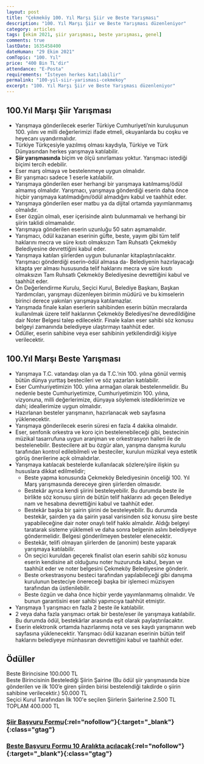 ```yaml
---
layout: post
title: "Çekmeköy 100. Yıl Marşı Şiir ve Beste Yarışması"
description: "100. Yıl Marşı Şiir ve Beste Yarışması düzenleniyor"
category: articles
tags: [ekim 2021, şiir yarışması, beste yarışması, genel]
comments: true
lastDate: 1635458400    
dateHuman: "29 Ekim 2021"
comTopic: "100. Yıl"
price: "400 Bin TL'dir"
attendance: "E-Posta"
requirements: "İsteyen herkes katılabilir"
permalink: "100-yil-siir-yarismasi-cekmekoy"
excerpt: "100. Yıl Marşı Şiir ve Beste Yarışması düzenleniyor"
---
```


## 100.Yıl Marşı Şiir Yarışması
- Yarışmaya gönderilecek eserler Türkiye Cumhuriyeti’nin kuruluşunun 100. yılını ve milli değerlerimizi ifade etmeli, okuyanlarda bu coşku ve heyecanı uyandırmalıdır.
- Türkiye Türkçesiyle yazılmış olması kaydıyla, Türkiye ve Türk Dünyasından herkes yarışmaya katılabilir.
- **Şiir yarışmasında** biçim ve ölçü sınırlaması yoktur. Yarışmacı istediği biçimi tercih edebilir.
- Eser marş olmaya ve bestelenmeye uygun olmalıdır.
- Bir yarışmacı sadece 1 eserle katılabilir.
- Yarışmaya gönderilen eser herhangi bir yarışmaya katılmamış/ödül almamış olmalıdır. Yarışmacı, yarışmaya gönderdiği eserin daha önce hiçbir yarışmaya katılmadığını/ödül almadığını kabul ve taahhüt eder.
- Yarışmaya gönderilen eser matbu ya da dijital ortamda yayımlanmamış olmalıdır.
- Eser özgün olmalı, eser içerisinde alıntı bulunmamalı ve herhangi bir şiirin taklidi olmamalıdır.
- Yarışmaya gönderilen eserin uzunluğu 50 satırı aşmamalıdır.
- Yarışmacı, ödül kazanan eserinin güfte, beste, yayım gibi tüm telif haklarını mecra ve süre kısıtı olmaksızın Tam Ruhsatlı Çekmeköy Belediyesine devrettiğini kabul eder.
- Yarışmaya katılan şiirlerden uygun bulunanlar kitaplaştırılacaktır. Yarışmacı gönderdiği eserin–ödül almasa da- Belediyenin hazırlayacağı kitapta yer alması hususunda telif haklarını mecra ve süre kısıtı olmaksızın Tam Ruhsatlı Çekmeköy Belediyesine devrettiğini kabul ve taahhüt eder.
- Ön Değerlendirme Kurulu, Seçici Kurul, Belediye Başkanı, Başkan Yardımcıları, yarışmayı düzenleyen birimin müdürü ve bu kimselerin birinci derece yakınları yarışmaya katılamazlar.
- Yarışmada finale kalan eserlerin sahibinden eserin bütün mecralarda kullanılmak üzere telif haklarının Çekmeköy Belediyesi’ne devredildiğine dair Noter Belgesi talep edilecektir. Finale kalan eser sahibi söz konusu belgeyi zamanında belediyeye ulaştırmayı taahhüt eder.
- Ödüller, eserin sahibine veya eser sahibinin yetkilendirdiği kişiye verilecektir.

## 100.Yıl Marşı Beste Yarışması
- Yarışmaya T.C. vatandaşı olan ya da T.C.’nin 100. yılına gönül vermiş bütün dünya yurttaş bestecileri ve söz yazarları katılabilir.
- Eser Cumhuriyetimizin 100. yılına armağan olarak bestelenmelidir. Bu nedenle beste Cumhuriyetimize, Cumhuriyetimizin 100. yılına, vizyonuna, milli değerlerimize, dünyaya söylemek istediklerimize ve dahi; ideallerimize uygun olmalıdır.
- Hazırlanan besteler yarışmanın, hazırlanacak web sayfasına yüklenecektir.
- Yarışmaya gönderilecek eserin süresi en fazla 4 dakika olmalıdır.
- Eser, senfonik orkestra ve koro için bestelenebileceği gibi, bestecinin müzikal tasarrufuna uygun aranjman ve orkestrasyon halleri ile de bestelenebilir. Bestecilere ait bu özgür alan, yarışma danışma kurulu tarafından kontrol edilebilmeli ve besteciler, kurulun müzikal veya estetik görüş önerilerine açık olmalıdırlar.
- Yarışmaya katılacak bestelerde kullanılacak sözlere/şiire ilişkin şu hususlara dikkat edilmelidir;
    - Beste yapma konusunda Çekmeköy Belediyesinin önceliği 100. Yıl Marş yarışmasında dereceye giren şiirlerden olmasıdır.
    - Bestekâr ayrıca kendi şiirini besteleyebilir. Bu durumda beste ile birlikte söz konusu şiirin de bütün telif haklarını adı geçen Belediye nam ve hesabına devrettiğini kabul ve taahhüt eder.
    - Bestekâr başka bir şairin şiirini de besteleyebilir. Bu durumda bestekâr, şairden ya da şairin yasal varisinden söz konusu şiire beste yapabileceğine dair noter onaylı telif hakkı almalıdır. Aldığı belgeyi taratarak sisteme yüklemeli ve daha sonra belgenin aslını belediyeye göndermelidir. Belgesi gönderilmeyen besteler elenecektir.
    - Bestekâr, telifi olmayan şiirlerden de (anonim) beste yaparak yarışmaya katılabilir.
    - Ön seçici kuruldan geçerek finalist olan eserin sahibi söz konusu eserin kendisine ait olduğunu noter huzurunda kabul, beyan ve taahhüt eder ve noter belgesini Çekmeköy Belediyesine gönderir.
    - Beste orkestrasyonu besteci tarafından yapılabileceği gibi danışma kurulunun besteciye önereceği başka bir işlemeci müzisyen tarafından da üstlenilebilir.
    - Beste özgün ve daha önce hiçbir yerde yayımlanmamış olmalıdır. Ve bunun garantisini eser sahibi yapımcıya taahhüt etmiştir.
- Yarışmaya 1 yarışmacı en fazla 2 beste ile katılabilir.
- 2 veya daha fazla yarışmacı ortak bir beste/eser ile yarışmaya katılabilir. Bu durumda ödül, bestekârlar arasında eşit olarak paylaştırılacaktır.
- Eserin elektronik ortamda hazırlanmış nota ve ses kaydı yarışmanın web sayfasına yüklenecektir.
Yarışmacı ödül kazanan eserinin bütün telif haklarını belediyeye münhasıran devrettiğini kabul ve taahhüt eder.

## Ödüller
Beste Birincisine	100.000 TL  
Beste Birincisinin Bestelediği Şiirin Şairine
(Bu ödül şiir yarışmasında bize gönderilen ve ilk 100’e giren şiirden birisi bestelendiği takdirde o şiirin sahibine verilecektir.)	50.000 TL  
Seçici Kurul Tarafından İlk 100'e seçilen Şiirlerin Şairlerine	2.500 TL  
TOPLAM	400.000 TL

### [Şiir Başvuru Formu](https://www.yuzuncuyilmarsi.com/100-yil-marsi/basvuru){:rel="nofollow"}{:target="_blank"}{:class="gtag"}

### [Beste Başvuru Formu 10 Aralıkta açılacak](https://www.yuzuncuyilmarsi.com/100-yil-marsi/beste-basvuru){:rel="nofollow"}{:target="_blank"}{:class="gtag"}
